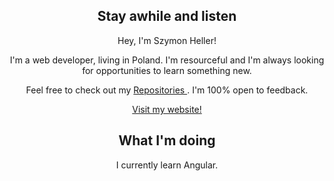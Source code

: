  <h2 align="center">  Stay awhile and listen </h2>



<p align="center"> Hey, I'm Szymon Heller! </p>

<p align="center"> I'm a web developer, living in Poland. I'm resourceful and I'm always looking for opportunities to learn something new. </p>
<p align="center"> Feel free to check out my <a href="https://github.com/szymonheller?tab=repositories"> Repositories </a>. I'm 100% open to feedback. </p>



<p align="center"> <a href="https://www.szymonheller.com/"> Visit my website! </a> </p>


<h2 align="center">  What I'm doing </h2>

<p align="center"> I currently learn Angular. </p>

